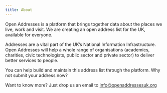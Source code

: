 ```yaml
---
title: About
---
```


Open Addresses is a platform that brings together data about the places we live, work and visit. We are creating an open address list for the UK, available for everyone.

Addresses are a vital part of the UK’s National Information Infrastructure. Open Addresses will help a whole range of organisations (academics, charities, civic technologists, public sector and private sector) to deliver better services to people.

You can help build and maintain this address list through the platform. Why not submit your address now?

Want to know more? Just drop us an email to [info@openaddressesuk.org](mailto:info@openaddressesuk.org)
